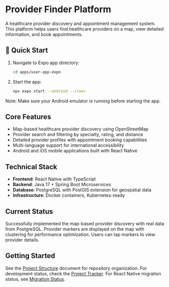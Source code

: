 # Provider Finder Platform 
A healthcare provider discovery and appointment management system. This platform helps users find healthcare providers on a map, view detailed information, and book appointments.

## 🚀 Quick Start
1. Navigate to Expo app directory:
   ```bash
   cd apps/user-app-expo
   ```
2. Start the app:
   ```bash
   npx expo start --android --clear
   ```
Note: Make sure your Android emulator is running before starting the app.

## Core Features
- Map-based healthcare provider discovery using OpenStreetMap
- Provider search and filtering by specialty, rating, and distance
- Detailed provider profiles with appointment booking capabilities
- Multi-language support for international accessibility
- Android and iOS mobile applications built with React Native

## Technical Stack
- **Frontend**: React Native with TypeScript
- **Backend**: Java 17 + Spring Boot Microservices
- **Database**: PostgreSQL with PostGIS extension for geospatial data
- **Infrastructure**: Docker containers, Kubernetes-ready

## Current Status
Successfully implemented the map-based provider discovery with real data from PostgreSQL. Provider markers are displayed on the map with clustering for performance optimization. Users can tap markers to view provider details.

## Getting Started
See the [Project Structure](PROJECT_STRUCTURE.md) document for repository organization.
For development status, check the [Project Tracker](project-tracker.md).
For React Native migration status, see [Migration Status](REACT_NATIVE_MIGRATION_STATUS.md).
